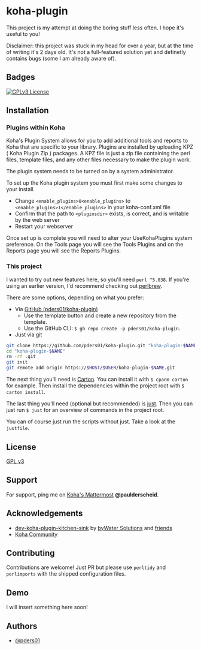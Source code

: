 # koha-plugin

This project is my attempt at doing the boring stuff less often. I hope it's useful to you!

Disclaimer: this project was stuck in my head for over a year, but at the time of writing it's 2 days old.
It's not a full-featured solution yet and definetly contains bugs (some I am already aware of).


## Badges

[![GPLv3 License](https://img.shields.io/badge/License-GPL%20v3-yellow.svg)](https://opensource.org/licenses/)


## Installation

### Plugins within Koha

Koha's Plugin System allows for you to add additional tools and reports to Koha that are specific to your library.
Plugins are installed by uploading KPZ ( Koha Plugin Zip ) packages.
A KPZ file is just a zip file containing the perl files, template files, and any other files necessary to make the plugin work.

The plugin system needs to be turned on by a system administrator.

To set up the Koha plugin system you must first make some changes to your install.

* Change `<enable_plugins>0<enable_plugins>` to `<enable_plugins>1</enable_plugins>` in your koha-conf.xml file
* Confirm that the path to `<pluginsdir>` exists, is correct, and is writable by the web server
* Restart your webserver

Once set up is complete you will need to alter your UseKohaPlugins system preference. On the Tools page you will see the Tools Plugins and on the Reports page you will see the Reports Plugins.

### This project

I wanted to try out new features here, so you'll need `perl ^5.038`. If you're using an earlier version, I'd recommend checking out [perlbrew](https://perlbrew.pl/). 

There are some options, depending on what you prefer:
- Via [GitHub (pders01/koha-plugin)](https://github.com/pders01/koha-plugin)
    - Use the template button and create a new repository from the template.
    - Use the GitHub CLI: `$ gh repo create -p pders01/koha-plugin`.
- Just via git
```bash
git clone https://github.com/pders01/koha-plugin.git "koha-plugin-$NAME"
cd "koha-plugin-$NAME"
rm -rf .git
git init
git remote add origin https://$HOST/$USER/koha-plugin-$NAME.git
```

The next thing you'll need is [Carton](https://metacpan.org/pod/Carton). You can install it with `$ cpanm carton` for example.
Then install the dependencies within the project root with `$ carton install`.

The last thing you'll need (optional but recommended) is [just](https://just.systems/).
Then you can just run `$ just` for an overview of commands in the project root.

You can of course just run the scripts without just. Take a look at the `justfile`.


## License

[GPL v3](https://github.com/pders01/koha-plugin?tab=GPL-3.0-1-ov-file#readme)


## Support

For support, ping me on [Koha's Mattermost](https://chat.koha-community.org) __@paulderscheid__.


## Acknowledgements

 - [dev-koha-plugin-kitchen-sink](https://github.com/bywatersolutions/dev-koha-plugin-kitchen-sink) by [byWater Solutions](https://bywatersolutions.com) and [friends](https://chat.koha-community.org)
 - [Koha Community](https://koha-community.org)


## Contributing

Contributions are welcome! Just PR but please use `perltidy` and `perlimports` with the shipped configuration files.


## Demo

I will insert something here soon!


## Authors

- [@pders01](https://www.github.com/pders01)

